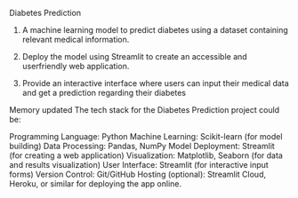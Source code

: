 Diabetes Prediction

1. A machine learning model to predict diabetes using a dataset containing relevant medical information.

2. Deploy the model using Streamlit to create an accessible and userfriendly web application.

3. Provide an interactive interface where users can input their medical data and get a prediction regarding their diabetes


Memory updated
The tech stack for the Diabetes Prediction project could be:

Programming Language: Python
Machine Learning: Scikit-learn (for model building)
Data Processing: Pandas, NumPy
Model Deployment: Streamlit (for creating a web application)
Visualization: Matplotlib, Seaborn (for data and results visualization)
User Interface: Streamlit (for interactive input forms)
Version Control: Git/GitHub
Hosting (optional): Streamlit Cloud, Heroku, or similar for deploying the app online.
